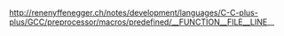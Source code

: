 http://renenyffenegger.ch/notes/development/languages/C-C-plus-plus/GCC/preprocessor/macros/predefined/__FUNCTION__FILE__LINE__
